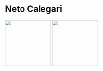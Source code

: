 # Neto Calegari

<div>
  <img height="150em" src="https://github-readme-stats.vercel.app/api/top-langs/?username=netocalegari&layout=compact&langs_count=7&theme=dracula"/>
  <img height="150em" src="https://github-readme-stats.vercel.app/api?username=netocalegari&show_icons=true&theme=dracula&include_all_commits=true&count_private=true"/>  
</div>
